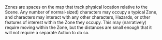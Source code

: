 Zones are spaces on the map that track physical location relative to the Scene. Any number of normal-sized) characters may occupy a typical Zone, and characters may interact with any other characters, Hazards, or other features of interest within the Zone they occupy. This may (narratively) require moving within the Zone, but the distances are small enough that it will not require a separate Action to do so.